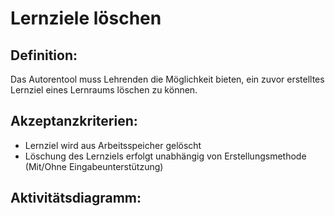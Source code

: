 # Lernziele löschen

## Definition:

Das Autorentool muss Lehrenden die Möglichkeit bieten, ein zuvor erstelltes Lernziel eines Lernraums löschen zu können.

## Akzeptanzkriterien:

- Lernziel wird aus Arbeitsspeicher gelöscht
- Löschung des Lernziels erfolgt unabhängig von Erstellungsmethode (Mit/Ohne Eingabeunterstützung)

## Aktivitätsdiagramm:


